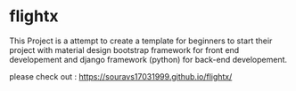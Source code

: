 # flightx
This Project is a attempt to create a template for beginners to start their project with material design bootstrap framework for front end developement and django framework (python) for back-end developement.

please check out : https://souravs17031999.github.io/flightx/
